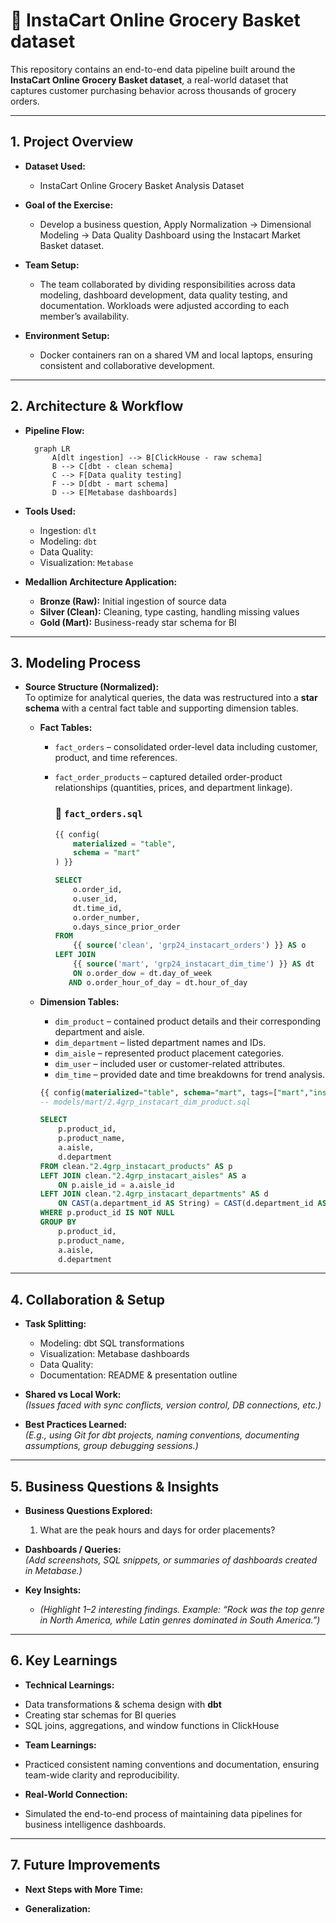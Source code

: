 # 🛒 InstaCart Online Grocery Basket dataset

This repository contains an end-to-end data pipeline built around the **InstaCart Online Grocery Basket dataset**, a real-world dataset that captures customer purchasing behavior across thousands of grocery orders.

---

## 1. Project Overview

- **Dataset Used:**  
  - InstaCart Online Grocery Basket Analysis Dataset

- **Goal of the Exercise:**  
  - Develop a business question, Apply Normalization → Dimensional Modeling → Data Quality Dashboard using the Instacart Market Basket dataset.

- **Team Setup:**  
  - The team collaborated by dividing responsibilities across data modeling, dashboard development, data quality testing, and documentation. Workloads were adjusted according to each member’s availability. 

- **Environment Setup:**  
  - Docker containers ran on a shared VM and local laptops, ensuring consistent and collaborative development.

---

## 2. Architecture & Workflow

- **Pipeline Flow:**
  ```mermaid
    graph LR
        A[dlt ingestion] --> B[ClickHouse - raw schema]
        B --> C[dbt - clean schema]
        C --> F[Data quality testing]
        F --> D[dbt - mart schema]
        D --> E[Metabase dashboards]
  ```

- **Tools Used:**  
  - Ingestion: `dlt`  
  - Modeling: `dbt`
  - Data Quality: 
  - Visualization: `Metabase`  

- **Medallion Architecture Application:**  
  - **Bronze (Raw):** Initial ingestion of source data  
  - **Silver (Clean):** Cleaning, type casting, handling missing values  
  - **Gold (Mart):** Business-ready star schema for BI  
 

---

## 3. Modeling Process

- **Source Structure (Normalized):**  
  To optimize for analytical queries, the data was restructured into a **star schema** with a central fact table and supporting dimension tables.

  - **Fact Tables:**  
    - `fact_orders` – consolidated order-level data including customer, product, and time references.  
    - `fact_order_products` – captured detailed order-product relationships (quantities, prices, and department linkage).

      ### 🧩 `fact_orders.sql`
      
      ```sql
      {{ config(
          materialized = "table",
          schema = "mart"
      ) }}
      
      SELECT
          o.order_id,
          o.user_id,
          dt.time_id,
          o.order_number,
          o.days_since_prior_order
      FROM
          {{ source('clean', 'grp24_instacart_orders') }} AS o
      LEFT JOIN
          {{ source('mart', 'grp24_instacart_dim_time') }} AS dt 
          ON o.order_dow = dt.day_of_week 
         AND o.order_hour_of_day = dt.hour_of_day


  - **Dimension Tables:**  
    - `dim_product` – contained product details and their corresponding department and aisle.  
    - `dim_department` – listed department names and IDs.  
    - `dim_aisle` – represented product placement categories.  
    - `dim_user` – included user or customer-related attributes.  
    - `dim_time` – provided date and time breakdowns for trend analysis.
      
    ```sql   
    {{ config(materialized="table", schema="mart", tags=["mart","instacart"]) }}
    -- models/mart/2.4grp_instacart_dim_product.sql
    
    SELECT
        p.product_id,
        p.product_name,
        a.aisle,
        d.department
    FROM clean."2.4grp_instacart_products" AS p
    LEFT JOIN clean."2.4grp_instacart_aisles" AS a
        ON p.aisle_id = a.aisle_id
    LEFT JOIN clean."2.4grp_instacart_departments" AS d
        ON CAST(a.department_id AS String) = CAST(d.department_id AS String)
    WHERE p.product_id IS NOT NULL
    GROUP BY
        p.product_id,
        p.product_name,
        a.aisle,
        d.department

---

## 4. Collaboration & Setup

- **Task Splitting:**  
  * Modeling: dbt SQL transformations
  * Visualization: Metabase dashboards
  * Data Quality: 
  * Documentation: README & presentation outline

- **Shared vs Local Work:**  
  *(Issues faced with sync conflicts, version control, DB connections, etc.)*  

- **Best Practices Learned:**  
  *(E.g., using Git for dbt projects, naming conventions, documenting assumptions, group debugging sessions.)*  

---

## 5. Business Questions & Insights

- **Business Questions Explored:**  
  1. What are the peak hours and days for order placements?

- **Dashboards / Queries:**  
  *(Add screenshots, SQL snippets, or summaries of dashboards created in Metabase.)*  

- **Key Insights:**  
  - *(Highlight 1–2 interesting findings. Example: “Rock was the top genre in North America, while Latin genres dominated in South America.”)*  

---

## 6. Key Learnings

- **Technical Learnings:**  
* Data transformations & schema design with **dbt**
* Creating star schemas for BI queries
* SQL joins, aggregations, and window functions in ClickHouse

- **Team Learnings:**  
* Practiced consistent naming conventions and documentation, ensuring team-wide clarity and reproducibility.

- **Real-World Connection:**  
* Simulated the end-to-end process of maintaining data pipelines for business intelligence dashboards.

---

## 7. Future Improvements

- **Next Steps with More Time:**  


- **Generalization:**  

